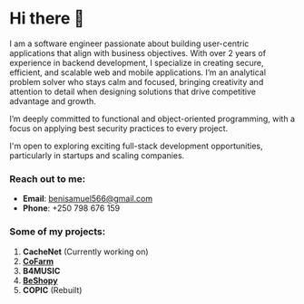 
# Hi there 👋

I am a software engineer passionate about building user-centric applications that align with business objectives. With over 2 years of experience in backend development, I specialize in creating secure, efficient, and scalable web and mobile applications. I’m an analytical problem solver who stays calm and focused, bringing creativity and attention to detail when designing solutions that drive competitive advantage and growth.

I’m deeply committed to functional and object-oriented programming, with a focus on applying best security practices to every project.

I'm open to exploring exciting full-stack development opportunities, particularly in startups and scaling companies.

### Reach out to me:
- **Email**: [benisamuel566@gmail.com](mailto:benisamuel566@gmail.com)
- **Phone**: +250 798 676 159

### Some of my projects:
1. **CacheNet** (Currently working on)
2. [**CoFarm**](https://cofarm.vercel.app)
3. **B4MUSIC**
4. [**BeShopy**](https://beshopy.vercel.app)
5. **COPIC** (Rebuilt)
